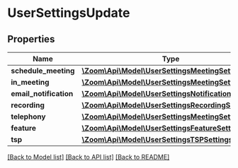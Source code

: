 # UserSettingsUpdate

## Properties
Name | Type | Description | Notes
------------ | ------------- | ------------- | -------------
**schedule_meeting** | [**\Zoom\Api\Model\UserSettingsMeetingSettings**](UserSettingsMeetingSettings.md) |  | [optional] 
**in_meeting** | [**\Zoom\Api\Model\UserSettingsMeetingSettings1**](UserSettingsMeetingSettings1.md) |  | [optional] 
**email_notification** | [**\Zoom\Api\Model\UserSettingsNotificationSettings**](UserSettingsNotificationSettings.md) |  | [optional] 
**recording** | [**\Zoom\Api\Model\UserSettingsRecordingSettings**](UserSettingsRecordingSettings.md) |  | [optional] 
**telephony** | [**\Zoom\Api\Model\UserSettingsMeetingSettings2**](UserSettingsMeetingSettings2.md) |  | [optional] 
**feature** | [**\Zoom\Api\Model\UserSettingsFeatureSettings1**](UserSettingsFeatureSettings1.md) |  | [optional] 
**tsp** | [**\Zoom\Api\Model\UserSettingsTSPSettings**](UserSettingsTSPSettings.md) |  | [optional] 

[[Back to Model list]](../README.md#documentation-for-models) [[Back to API list]](../README.md#documentation-for-api-endpoints) [[Back to README]](../README.md)


